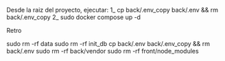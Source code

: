 

Desde la raiz del proyecto, ejecutar:
1_ cp back/.env_copy back/.env && rm back/.env_copy
2_ sudo docker compose up -d


Retro

sudo rm  -rf data
sudo rm -rf init_db
cp back/.env back/.env_copy && rm back/.env
sudo rm -rf back/vendor
sudo rm -rf front/node_modules
